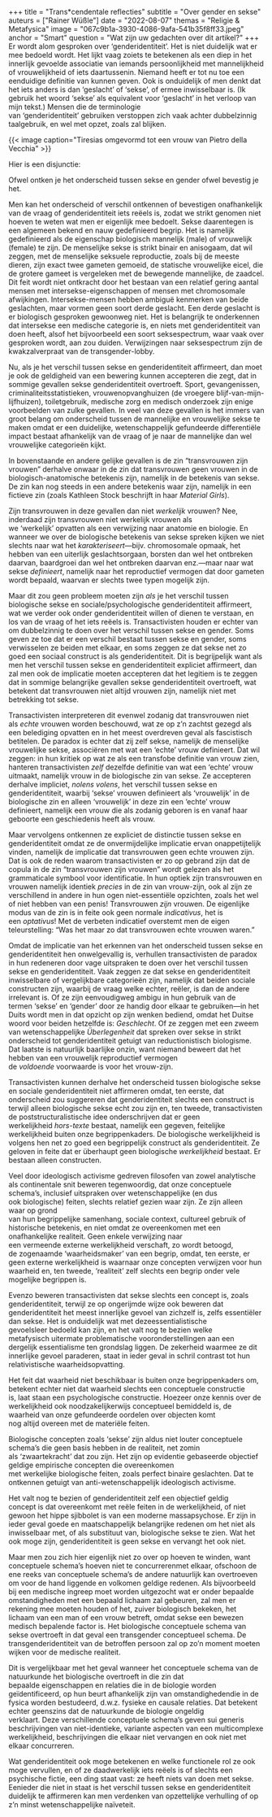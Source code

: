 +++
title = "Trans*cendentale reflecties"
subtitle = "Over gender en sekse"
auteurs = ["Rainer Wüßle"]
date = "2022-08-07"
themas = "Religie & Metafysica"
image = "067c9b1a-3930-4086-9afa-541b35f8ff33.jpeg"
anchor = "Smart"
question = "Wat zijn uw gedachten over dit artikel?"
+++
Er wordt alom gesproken over ‘genderidentiteit’. Het is niet duidelijk wat er mee bedoeld wordt. Het lijkt vaag zoiets te betekenen als een diep in het innerlijk gevoelde associatie van iemands persoonlijkheid met mannelijkheid of vrouwelijkheid of iets daartussenin. Niemand heeft er tot nu toe een eenduidige definitie van kunnen geven. Ook is onduidelijk of men denkt dat het iets anders is dan ‘geslacht’ of ‘sekse’, of ermee inwisselbaar is. (Ik gebruik het woord ‘sekse’ als equivalent voor ‘geslacht’ in het verloop van mijn tekst.) Mensen die de terminologie van ‘genderidentiteit’ gebruiken verstoppen zich vaak achter dubbelzinnig taalgebruik, en wel met opzet, zoals zal blijken.

{{< image caption="Tiresias omgevormd tot een vrouw van Pietro della Vecchia" >}}

Hier is een disjunctie:

Ofwel ontken je het onderscheid tussen sekse en gender ofwel bevestig je het.

Men kan het onderscheid of verschil ontkennen of bevestigen onafhankelijk van de vraag of genderidentiteit iets reëels is, zodat we strikt genomen niet hoeven te weten wat men er eigenlijk mee bedoelt. Sekse daarentegen is een algemeen bekend en nauw gedefinieerd begrip. Het is namelijk gedefinieerd als de eigenschap biologisch mannelijk (male) of vrouwelijk (female) te zijn. De menselijke sekse is strikt binair en anisogaam, dat wil zeggen, met de menselijke seksuele reproductie, zoals bij de meeste dieren, zijn exact twee gameten gemoeid, de statische vrouwelijke eicel, die de grotere gameet is vergeleken met de bewegende mannelijke, de zaadcel. Dit feit wordt niet ontkracht door het bestaan van een relatief gering aantal mensen met intersekse-eigenschappen of mensen met chromosomale afwijkingen. Intersekse-mensen hebben ambiguë kenmerken van beide geslachten, maar vormen geen soort derde geslacht. Een derde geslacht is er biologisch gesproken gewoonweg niet. Het is belangrijk te onderkennen dat intersekse een medische categorie is, en niets met genderidentiteit van doen heeft, alsof het bijvoorbeeld een soort seksespectrum, waar vaak over gesproken wordt, aan zou duiden. Verwijzingen naar seksespectrum zijn de kwakzalverpraat van de transgender-lobby.  

Nu, als je het verschil tussen sekse en genderidentiteit affirmeert, dan moet je ook de geldigheid van een bewering kunnen accepteren die zegt, dat in sommige gevallen sekse genderidentiteit overtroeft. Sport, gevangenissen, criminaliteitsstatistieken, vrouwenopvanghuizen (de vroegere blijf-van-mijn-lijfhuizen), toiletgebruik, medische zorg en medisch onderzoek zijn enige voorbeelden van zulke gevallen. In veel van deze gevallen is het immers van groot belang om onderscheid tussen de mannelijke en vrouwelijke sekse te maken omdat er een duidelijke, wetenschappelijk gefundeerde differentiële impact bestaat afhankelijk van de vraag of je naar de mannelijke dan wel vrouwelijke categorieën kijkt. 

In bovenstaande en andere gelijke gevallen is de zin “transvrouwen zijn vrouwen” derhalve onwaar in de zin dat transvrouwen geen vrouwen in de biologisch-anatomische betekenis zijn, namelijk in de betekenis van sekse. De zin kan nog steeds in een andere betekenis waar zijn, namelijk in een fictieve zin (zoals Kathleen Stock beschrijft in haar *Material Girls*).

Zijn transvrouwen in deze gevallen dan niet *werkelijk* vrouwen? Nee, inderdaad zijn transvrouwen niet werkelijk vrouwen als we ‘werkelijk’ opvatten als een verwijzing naar anatomie en biologie. En wanneer we over de biologische betekenis van sekse spreken kijken we niet slechts naar wat het *karakteriseert*—bijv. chromosomale opmaak, het hebben van een uiterlijk geslachtsorgaan, borsten dan wel het ontbreken daarvan, baardgroei dan wel het ontbreken daarvan enz.—maar naar wat sekse *definieert*, namelijk naar het reproductief vermogen dat door gameten wordt bepaald, waarvan er slechts twee typen mogelijk zijn. 

Maar dit zou geen probleem moeten zijn *als* je het verschil tussen biologische sekse en sociale/psychologische genderidentiteit affirmeert, wat we verder ook onder genderidentiteit willen of dienen te verstaan, en los van de vraag of het iets reëels is. Transactivisten houden er echter van om dubbelzinnig te doen over het verschil tussen sekse en gender. Soms geven ze toe dat er een verschil bestaat tussen sekse en gender, soms verwisselen ze beiden met elkaar, en soms zeggen ze dat sekse net zo goed een sociaal construct is als genderidentiteit. Dit is begrijpelijk want als men het verschil tussen sekse en genderidentiteit expliciet affirmeert, dan zal men ook de implicatie moeten accepteren dat het legitiem is te zeggen dat in sommige belangrijke gevallen sekse genderidentiteit overtroeft, wat betekent dat transvrouwen niet altijd vrouwen zijn, namelijk niet met betrekking tot sekse.  

Transactivisten interpreteren dit evenwel zodanig dat transvrouwen niet als *echte* vrouwen worden beschouwd, wat ze op z’n zachtst gezegd als een belediging opvatten en in het meest overdreven geval als fascistisch betitelen. De paradox is echter dat zij zelf sekse, namelijk de menselijke vrouwelijke sekse, associëren met wat een ‘echte’ vrouw definieert. Dat wil zeggen: in hun kritiek op wat ze als een transfobe definitie van vrouw zien, hanteren transactivisten *zelf* dezelfde definitie van wat een ‘echte’ vrouw uitmaakt, namelijk vrouw in de biologische zin van sekse. Ze accepteren derhalve impliciet, *nolens volens*, het verschil tussen sekse en genderidentiteit, waarbij ‘sekse’ vrouwen definieert als ‘vrouwelijk’ in de biologische zin en alleen ‘vrouwelijk’ in deze zin een ‘echte’ vrouw definieert, namelijk een vrouw die als zodanig geboren is en vanaf haar geboorte een geschiedenis heeft als vrouw. 

Maar vervolgens ontkennen ze expliciet de distinctie tussen sekse en genderidentiteit omdat ze de onvermijdelijke implicatie ervan onappetijtelijk vinden, namelijk de implicatie dat transvrouwen geen echte vrouwen zijn. Dat is ook de reden waarom transactivisten er zo op gebrand zijn dat de copula in de zin “transvrouwen zijn vrouwen” wordt gelezen als het grammaticale symbool voor identificatie. In hun optiek zijn transvrouwen en vrouwen namelijk identiek *precies* in de zin van vrouw-zijn, ook al zijn ze verschillend in andere in hun ogen niet-essentiële opzichten, zoals het wel of niet hebben van een penis! Transvrouwen *zijn* vrouwen. De eigenlijke modus van de zin is in feite ook geen normale *indicativus*, het is een *optativus*! Met de verbeten indicatief overstemt men de eigen teleurstelling: “Was het maar zo dat transvrouwen echte vrouwen waren.”  

Omdat de implicatie van het erkennen van het onderscheid tussen sekse en genderidentiteit hen onwelgevallig is, verhullen transactivisten de paradox in hun redeneren door vage uitspraken te doen over het verschil tussen sekse en genderidentiteit. Vaak zeggen ze dat sekse en genderidentiteit inwisselbare of vergelijkbare categorieën zijn, namelijk dat beiden sociale constructen zijn, waarbij de vraag welke echter, reëler, is dan de andere irrelevant is. Of ze zijn eenvoudigweg ambigu in hun gebruik van de termen ‘sekse’ en ‘gender’ door ze handig door elkaar te gebruiken—in het Duits wordt men in dat opzicht op zijn wenken bediend, omdat het Duitse woord voor beiden hetzelfde is: *Geschlecht*. Of ze zeggen met een zweem van wetenschappelijke *Überlegenheit* dat spreken over sekse in strikt onderscheid tot genderidentiteit getuigt van reductionistisch biologisme. Dat laatste is natuurlijk baarlijke onzin, want niemand beweert dat het hebben van een vrouwelijk reproductief vermogen de *voldoende* voorwaarde is voor het vrouw-zijn.

Transactivisten kunnen derhalve het onderscheid tussen biologische sekse en sociale genderidentiteit niet affirmeren omdat, ten eerste, dat onderscheid zou suggereren dat genderidentiteit slechts een construct is terwijl alleen biologische sekse echt zou zijn en, ten tweede, transactivisten de poststructuralistische idee onderschrijven dat er geen werkelijkheid *hors-texte* bestaat, namelijk een gegeven, feitelijke werkelijkheid buiten onze begrippenkaders. De biologische werkelijkheid is volgens hen net zo goed een begrippelijk construct als genderidentiteit. Ze geloven in feite dat er überhaupt geen biologische *werkelijkheid* bestaat. Er bestaan alleen constructen. 

Veel door ideologisch activisme gedreven filosofen van zowel analytische als continentale snit beweren tegenwoordig, dat onze conceptuele schema’s, inclusief uitspraken over wetenschappelijke (en dus ook biologische) feiten, slechts relatief gezien waar zijn. Ze zijn alleen waar op grond van hun begrippelijke samenhang, sociale context, cultureel gebruik of historische betekenis, en niet omdat ze overeenkomen met een onafhankelijke realiteit. Geen enkele verwijzing naar een vermeende externe werkelijkheid verschaft, zo wordt betoogd, de zogenaamde ‘waarheidsmaker’ van een begrip, omdat, ten eerste, er geen externe werkelijkheid is waarnaar onze concepten verwijzen voor hun waarheid en, ten tweede, ‘realiteit’ zelf slechts een begrip onder vele mogelijke begrippen is.

Evenzo beweren transactivisten dat sekse slechts een concept is, zoals genderidentiteit, terwijl ze op ongerijmde wijze ook beweren dat genderidentiteit het meest innerlijke gevoel van zichzelf is, zelfs essentiëler dan sekse. Het is onduidelijk wat met dezeessentialistische gevoelsleer bedoeld kan zijn, en het valt nog te bezien welke metafysisch uitermate problematische vooronderstellingen aan een dergelijk essentialisme ten grondslag liggen. De zekerheid waarmee ze dit innerlijke gevoel paraderen, staat in ieder geval in schril contrast tot hun relativistische waarheidsopvatting.

Het feit dat waarheid niet beschikbaar is buiten onze begrippenkaders om, betekent echter niet dat waarheid slechts een conceptuele constructie is, laat staan ​​een psychologische constructie. Hoezeer onze kennis over de werkelijkheid ook noodzakelijkerwijs conceptueel bemiddeld is, de waarheid van onze gefundeerde oordelen over objecten komt nog altijd overeen met de materiële feiten.

Biologische concepten zoals ‘sekse’ zijn aldus niet louter conceptuele schema’s die geen basis hebben in de realiteit, net zomin als ‘zwaartekracht’ dat zou zijn. Het zijn op evidentie gebaseerde objectief geldige empirische concepten die overeenkomen met werkelijke biologische feiten, zoals perfect binaire geslachten. Dat te ontkennen getuigt van anti-wetenschappelijk ideologisch activisme. 

Het valt nog te bezien of genderidentiteit zelf een objectief geldig concept is dat overeenkomt met reële feiten in de werkelijkheid, of niet gewoon het hippe sjibbolet is van een moderne massapsychose. Er zijn in ieder geval goede en maatschappelijk belangrijke redenen om het niet als inwisselbaar met, of als substituut van, biologische sekse te zien. Wat het ook moge zijn, genderidentiteit is geen sekse en vervangt het ook niet.

Maar men zou zich hier eigenlijk niet zo over op hoeven te winden, want conceptuele schema’s hoeven niet te concurrerenmet elkaar, ofschoon de ene reeks van conceptuele schema’s de andere natuurlijk kan overtroeven om voor de hand liggende en volkomen geldige redenen. Als bijvoorbeeld bij een medische ingreep moet worden uitgezocht wat er onder bepaalde omstandigheden met een bepaald lichaam zal gebeuren, zal men er rekening mee moeten houden of het, zuiver biologisch bekeken, het lichaam van een man of een vrouw betreft, omdat sekse een bewezen medisch bepalende factor is. Het biologische conceptuele schema van sekse overtroeft in dat geval een transgender conceptueel schema. De transgenderidentiteit van de betroffen persoon zal op zo’n moment moeten wijken voor de medische realiteit. 

Dit is vergelijkbaar met het geval wanneer het conceptuele schema van de natuurkunde het biologische overtroeft in die zin dat bepaalde eigenschappen en relaties die in de biologie worden geïdentificeerd, op hun beurt afhankelijk zijn van omstandighedendie in de fysica worden bestudeerd, d.w.z. fysieke en causale relaties. Dat betekent echter geenszins dat de natuurkunde de biologie ongeldig verklaart. Deze verschillende conceptuele schema’s geven sui generis beschrijvingen van niet-identieke, variante aspecten van een multicomplexe werkelijkheid, beschrijvingen die elkaar niet vervangen en ook niet met elkaar concurreren.

Wat genderidentiteit ook moge betekenen en welke functionele rol ze ook moge vervullen, en of ze daadwerkelijk iets reëels is of slechts een psychische fictie, een ding staat vast: ze heeft niets van doen met sekse. Eenieder die niet in staat is het verschil tussen sekse en genderidentiteit duidelijk te affirmeren kan men verdenken van opzettelijke verhulling of op z’n minst wetenschappelijke naïveteit.